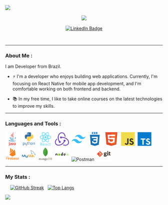 <img src="https://capsule-render.vercel.app/api?type=waving&color=0:ffff00,100:ff0066&height=100&width=100%&section=header" />
<p align="center"><img src="https://media.giphy.com/media/Oj25fisQ3zhukVWY96/giphy.gif" width="100"/></p>
<p align="center">
<a href="https://www.linkedin.com/in/eduardo-rebelo-degan"><img src="https://img.shields.io/badge/LinkedIn-blue?style=for-the-badge&logo=linkedin&logoColor=white" alt="LinkedIn Badge"></a>
</p>
<p align="center"><img src="https://komarev.com/ghpvc/?username=edegan-furb&style=flat-square&color=blue" alt=""></p>

---

### About Me :

I am Developer from Brazil.

- ⚡ I'm a developer who enjoys building web applications. Currently, I'm focusing on React Native for mobile app development, and I'm comfortable working on both frontend and backend.

- 📚 In my free time, I like to take online courses on the latest technologies to improve my skills.

---

### Languages and Tools :

<p>
<img src="https://github.com/devicons/devicon/blob/master/icons/java/java-original-wordmark.svg" title="Java" alt="Java" width="45" height="45"/>&nbsp;
<img src="https://github.com/devicons/devicon/blob/master/icons/python/python-original-wordmark.svg" title="Python"  alt="Python" width="45" height="45"/>&nbsp;
<img src="https://github.com/devicons/devicon/blob/master/icons/react/react-original-wordmark.svg" title="React" alt="React" width="45" height="45"/>&nbsp;
<img src="https://github.com/devicons/devicon/blob/master/icons/redux/redux-original.svg" title="Redux" alt="Redux " width="45" height="45"/>&nbsp;
<img src="https://github.com/devicons/devicon/blob/master/icons/tailwindcss/tailwindcss-plain.svg" title="Tailwind" **alt="Tailwind" width="45" height="45"/>&nbsp;
<img src="https://github.com/devicons/devicon/blob/master/icons/css3/css3-plain-wordmark.svg"  title="CSS3" alt="CSS" width="45" height="45"/>&nbsp;
<img src="https://github.com/devicons/devicon/blob/master/icons/html5/html5-original.svg" title="HTML5" alt="HTML" width="45" height="45"/>&nbsp;
<img src="https://github.com/devicons/devicon/blob/master/icons/javascript/javascript-original.svg" title="JavaScript" alt="JavaScript" width="45" height="45"/>&nbsp;
<img src="https://github.com/devicons/devicon/blob/master/icons/typescript/typescript-original.svg" title="TypeScript" alt="TypeScript" width="45" height="45"/>&nbsp;
<img src="https://github.com/devicons/devicon/blob/master/icons/firebase/firebase-plain-wordmark.svg" title="Firebase" alt="Firebase" width="45" height="45"/>&nbsp;
<img src="https://github.com/devicons/devicon/blob/master/icons/mysql/mysql-original-wordmark.svg" title="MySQL"  alt="MySQL" width="45" height="45"/>&nbsp;
<img src="https://github.com/devicons/devicon/blob/master/icons/mongodb/mongodb-original-wordmark.svg" title="Mongodb"  alt="Mongodb" width="45" height="45"/>&nbsp;
<img src="https://github.com/devicons/devicon/blob/master/icons/nodejs/nodejs-original-wordmark.svg" title="NodeJS" alt="NodeJS" width="45" height="45"/>&nbsp;
<img src="https://www.vectorlogo.zone/logos/getpostman/getpostman-icon.svg" title="Postman"  alt="Postman" width="45" height="45"/>&nbsp;
<img src="https://github.com/devicons/devicon/blob/master/icons/git/git-original-wordmark.svg" title="Git" **alt="Git" width="45" height="45"/>&nbsp;
</p>

---

### My Stats :

  &nbsp;  &nbsp; [![GitHub Streak](https://streak-stats.demolab.com?user=edegan-furb&theme=highcontrast&date_format=j%20M%5B%20Y%5D&mode=weekly)](https://git.io/streak-stats)  &nbsp; [![Top Langs](https://github-readme-stats.vercel.app/api/top-langs/?username=edegan-furb&layout=compact&theme=vision-friendly-dark)](https://github.com/anuraghazra/github-readme-stats)
 
<img src="https://capsule-render.vercel.app/api?type=waving&color=0:ffff00,100:ff0066&height=100&width=100%&section=footer" />
